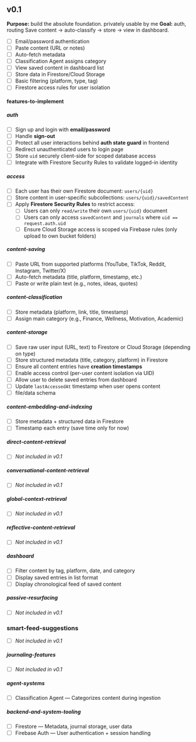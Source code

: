 ## v0.1
**Purpose:** build the absolute foundation. privately usable by me
**Goal:** auth, routing Save content → auto-classify → store → view in dashboard.

- [ ] Email/password authentication
- [ ] Paste content (URL or notes)
- [ ] Auto-fetch metadata
- [ ] Classification Agent assigns category
- [ ] View saved content in dashboard list
- [ ] Store data in Firestore/Cloud Storage
- [ ] Basic filtering (platform, type, tag)
- [ ] Firestore access rules for user isolation

#### features-to-implement
##### auth
- [ ] Sign up and login with **email/password**
- [ ] Handle **sign-out**
- [ ] Protect all user interactions behind **auth state guard** in frontend
- [ ] Redirect unauthenticated users to login page
- [ ] Store `uid` securely client-side for scoped database access
- [ ] Integrate with Firestore Security Rules to validate logged-in identity

##### access
- [ ] Each user has their own Firestore document: `users/{uid}`
- [ ] Store content in user-specific subcollections: `users/{uid}/savedContent`
- [ ] Apply **Firestore Security Rules** to restrict access:
  - [ ] Users can only `read/write` their own `users/{uid}` document
  - [ ] Users can only access `savedContent` and `journals` where `uid == request.auth.uid`
  - [ ] Ensure Cloud Storage access is scoped via Firebase rules (only upload to own bucket folders)

##### content-saving
- [ ] Paste URL from supported platforms (YouTube, TikTok, Reddit, Instagram, Twitter/X)
- [ ] Auto-fetch metadata (title, platform, timestamp, etc.)
- [ ] Paste or write plain text (e.g., notes, ideas, quotes)

##### content-classification
- [ ] Store metadata (platform, link, title, timestamp)
- [ ] Assign main category (e.g., Finance, Wellness, Motivation, Academic)

##### content-storage
- [ ] Save raw user input (URL, text) to Firestore or Cloud Storage (depending on type)
- [ ] Store structured metadata (title, category, platform) in Firestore
- [ ] Ensure all content entries have **creation timestamps**
- [ ] Enable access control (per-user content isolation via UID)
- [ ] Allow user to delete saved entries from dashboard
- [ ] Update `lastAccessedAt` timestamp when user opens content
- [ ] file/data schema

##### content-embedding-and-indexing
- [ ] Store metadata + structured data in Firestore
- [ ] Timestamp each entry (save time only for now)

##### direct-content-retrieval
- [ ] _Not included in v0.1_

##### conversational-content-retrieval
- [ ] _Not included in v0.1_

##### global-context-retrieval
- [ ] _Not included in v0.1_

##### reflective-content-retrieval
- [ ] _Not included in v0.1_

##### dashboard
- [ ] Filter content by tag, platform, date, and category
- [ ] Display saved entries in list format
- [ ] Display chronological feed of saved content

##### passive-resurfacing
- [ ] _Not included in v0.1_

### smart-feed-suggestions
- [ ] _Not included in v0.1_

##### journaling-features
- [ ] _Not included in v0.1_

##### agent-systems
- [ ] Classification Agent — Categorizes content during ingestion

##### backend-and-system-tooling
- [ ] Firestore — Metadata, journal storage, user data
- [ ] Firebase Auth — User authentication + session handling
